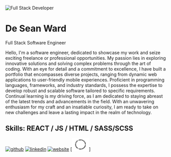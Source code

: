 ![Full Stack Developer](https://www.desean-ward.me/assets/desean-ward.png)
#  **De Sean Ward** 
Full Stack Software Engineer

Hello, I'm a software engineer, dedicated to showcase my work and seize exciting freelance or professional opportunities. My passion lies in exploring innovative solutions and solving complex problems through the art of coding. With an eye for detail and a commitment to excellence, I have built a portfolio that encompasses diverse projects, ranging from dynamic web applications to user-friendly mobile experiences. Proficient in programming languages, frameworks, and industry standards, I possess the expertise to develop robust and scalable software tailored to specific requirements. Continual learning is my driving force, as I am dedicated to staying abreast of the latest trends and advancements in the field. With an unwavering enthusiasm for my craft and an insatiable curiosity, I am ready to take on new challenges and leave a lasting impact in the realm of technology.

## Skills: REACT / JS / HTML / SASS/SCSS

[<img src='https://cdn.jsdelivr.net/npm/simple-icons@3.0.1/icons/github.svg' alt='github' height='40'>](https://github.com/desean-ward)   [<img src='https://cdn.jsdelivr.net/npm/simple-icons@3.0.1/icons/linkedin.svg' alt='linkedin' height='40'>](https://www.linkedin.com/in/desean-ward/)   [<img src='https://cdn.jsdelivr.net/npm/simple-icons@3.0.1/icons/icloud.svg' alt='website' height='40'>](https://www.desean-ward.me/)  [<img src='https://github.com/desean-ward/desean-ward/blob/main/public/assets/svg/rotating-text.svg' alt='github' height='40'>]   



